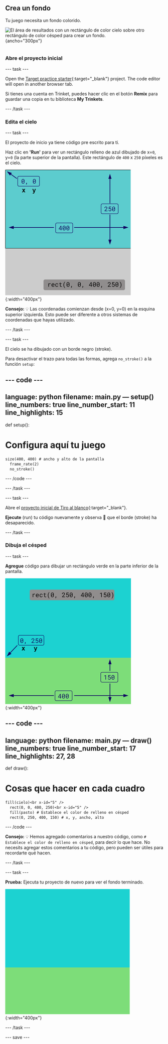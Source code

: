 ## Crea un fondo

<div style="display: flex; flex-wrap: wrap">
<div style="flex-basis: 200px; flex-grow: 1; margin-right: 15px;">
Tu juego necesita un fondo colorido.
</div>
<div>

![El área de resultados con un rectángulo de color cielo sobre otro rectángulo de color césped para crear un fondo.](imagenes/fondo.png){ancho="300px"}

</div>
</div>

### Abre el proyecto inicial

--- task ---

Open the [Target practice starter](https://editor.raspberrypi.org/en/projects/target-practice-starter){:target="_blank"} project. The code editor will open in another browser tab.

Si tienes una cuenta en Trinket, puedes hacer clic en el botón **Remix** para guardar una copia en tu biblioteca **My Trinkets**.

--- /task ---

### Edita el cielo

--- task ---

El proyecto de inicio ya tiene código pre escrito para ti.

Haz clic en **'Run'** para ver un rectángulo relleno de azul dibujado de x=`0`, y=`0` (la parte superior de la pantalla). Este rectángulo de `400` x `250` píxeles es el cielo.

![Un rectángulo azul con un borde negro alrededor, encima de un rectángulo gris. La esquina superior izquierda del lienzo está marcada como x=0, y=0, este es el origen del rectángulo. El ancho se resalta como 400 y la altura como 250. Se muestra el código rect(0, 0, 400, 250).](images/sky_stroke.png){:width="400px"}

**Consejo:** 💡 Las coordenadas comienzan desde (x=0, y=0) en la esquina superior izquierda. Esto puede ser diferente a otros sistemas de coordenadas que hayas utilizado.

--- /task ---

--- task ---

El cielo se ha dibujado con un borde negro (stroke).

Para desactivar el trazo para todas las formas, agrega `no_stroke()` a la función `setup`:

--- code ---
---
language: python filename: main.py — setup() line_numbers: true line_number_start: 11
line_highlights: 15
---
def setup():
# Configura aquí tu juego

    size(400, 400) # ancho y alto de la pantalla
      frame_rate(2)
      no_stroke()

--- /code ---

--- /task ---

--- task ---

Abre el [proyecto inicial de Tiro al blanco](https://trinket.io/python/88502d5879){:target="_blank"}.

**Ejecute** (run) tu código nuevamente y observa 👀 que el borde (stroke) ha desaparecido.

--- /task ---

### Dibuja el césped

--- task ---

**Agregue** código para dibujar un rectángulo verde en la parte inferior de la pantalla.

![El área de salida con un rectángulo color cielo sobre un rectángulo color hierba para crear el fondo. La esquina superior izquierda del rectángulo está marcada como x=0, y=250, este es el origen del rectángulo. El ancho de 400 y la altura de 150 están resaltados. Se muestra el código rect(0, 250, 400, 150).](images/green-grass.png){:width="400px"}

--- code ---
---
language: python filename: main.py — draw() line_numbers: true line_number_start: 17
line_highlights: 27, 28
---
def draw():
# Cosas que hacer en cada cuadro

    fill(cielo)<br x-id="5" />
      rect(0, 0, 400, 250)<br x-id="5" />
      fill(pasto) # Establece el color de relleno en césped
      rect(0, 250, 400, 150) # x, y, ancho, alto

--- /code ---

**Consejo:** 💡 Hemos agregado comentarios a nuestro código, como `# Establece el color de relleno en césped`, para decir lo que hace. No necesits agregar estos comentarios a tu código, pero pueden ser útiles para recordarte qué hacen.

--- /task ---

--- task ---

**Prueba:** Ejecuta tu proyecto de nuevo para ver el fondo terminado.

![El área de salida con un rectángulo color cielo sobre un rectángulo color césped para crear el fondo.](images/background.png){:width="400px"}

--- /task ---

--- save ---

